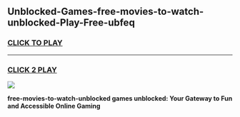 
## Unblocked-Games-free-movies-to-watch-unblocked-Play-Free-ubfeq
<h3>
<a href="https://premium76.site?title=free-movies-to-watch-unblocked&ref=10A">CLICK TO PLAY</a></h3>
<hr>

<h3>
<a href="https://premium76.site?title=free-movies-to-watch-unblocked&ref=10A">CLICK 2 PLAY</a>
  
</h3>

<a href="https://premium76.site?title=free-movies-to-watch-unblocked&ref=10A"><img src="https://clearcache.store/games.png"></a>


**free-movies-to-watch-unblocked games unblocked: Your Gateway to Fun and Accessible Online Gaming**
